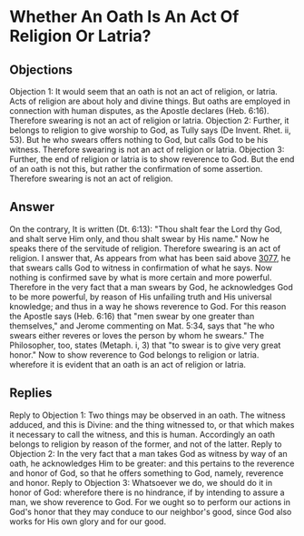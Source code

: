 # Whether An Oath Is An Act Of Religion Or Latria?
## Objections
Objection 1: It would seem that an oath is not an act of religion, or latria. Acts of religion are about holy and divine things. But oaths are employed in connection with human disputes, as the Apostle declares (Heb. 6:16). Therefore swearing is not an act of religion or latria.
Objection 2: Further, it belongs to religion to give worship to God, as Tully says (De Invent. Rhet. ii, 53). But he who swears offers nothing to God, but calls God to be his witness. Therefore swearing is not an act of religion or latria.
Objection 3: Further, the end of religion or latria is to show reverence to God. But the end of an oath is not this, but rather the confirmation of some assertion. Therefore swearing is not an act of religion.
## Answer
On the contrary, It is written (Dt. 6:13): "Thou shalt fear the Lord thy God, and shalt serve Him only, and thou shalt swear by His name." Now he speaks there of the servitude of religion. Therefore swearing is an act of religion.
I answer that, As appears from what has been said above [3077](A[1]), he that swears calls God to witness in confirmation of what he says. Now nothing is confirmed save by what is more certain and more powerful. Therefore in the very fact that a man swears by God, he acknowledges God to be more powerful, by reason of His unfailing truth and His universal knowledge; and thus in a way he shows reverence to God. For this reason the Apostle says (Heb. 6:16) that "men swear by one greater than themselves," and Jerome commenting on Mat. 5:34, says that "he who swears either reveres or loves the person by whom he swears." The Philosopher, too, states (Metaph. i, 3) that "to swear is to give very great honor." Now to show reverence to God belongs to religion or latria. wherefore it is evident that an oath is an act of religion or latria.
## Replies
Reply to Objection 1: Two things may be observed in an oath. The witness adduced, and this is Divine: and the thing witnessed to, or that which makes it necessary to call the witness, and this is human. Accordingly an oath belongs to religion by reason of the former, and not of the latter.
Reply to Objection 2: In the very fact that a man takes God as witness by way of an oath, he acknowledges Him to be greater: and this pertains to the reverence and honor of God, so that he offers something to God, namely, reverence and honor.
Reply to Objection 3: Whatsoever we do, we should do it in honor of God: wherefore there is no hindrance, if by intending to assure a man, we show reverence to God. For we ought so to perform our actions in God's honor that they may conduce to our neighbor's good, since God also works for His own glory and for our good.